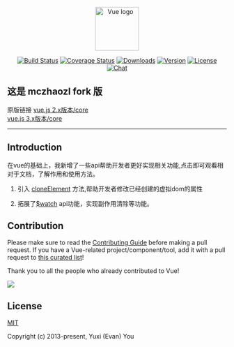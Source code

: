 <p align="center"><a href="https://vuejs.org" target="_blank" rel="noopener noreferrer"><img width="100" src="https://vuejs.org/images/logo.png" alt="Vue logo"></a></p>

<p align="center">
  <a href="https://circleci.com/gh/vuejs/vue/tree/dev"><img src="https://img.shields.io/circleci/project/github/vuejs/vue/dev.svg?sanitize=true" alt="Build Status"></a>
  <a href="https://codecov.io/github/vuejs/vue?branch=dev"><img src="https://img.shields.io/codecov/c/github/vuejs/vue/dev.svg?sanitize=true" alt="Coverage Status"></a>
  <a href="https://npmcharts.com/compare/vue?minimal=true"><img src="https://img.shields.io/npm/dm/vue.svg?sanitize=true" alt="Downloads"></a>
  <a href="https://www.npmjs.com/package/vue"><img src="https://img.shields.io/npm/v/vue.svg?sanitize=true" alt="Version"></a>
  <a href="https://www.npmjs.com/package/vue"><img src="https://img.shields.io/npm/l/vue.svg?sanitize=true" alt="License"></a>
  <a href="https://chat.vuejs.org/"><img src="https://img.shields.io/badge/chat-on%20discord-7289da.svg?sanitize=true" alt="Chat"></a>
</p>

## 这是 mczhaozl fork 版
原版链接
[vue.js 2.x版本/core](https://github.com/vuejs/core)<br />
[vue.js 3.x版本/core](https://github.com/vuejs/core)

---

## Introduction
在vue的基础上，我新增了一些api帮助开发者更好实现相关功能,点击即可观看相对于文档，了解作用和使用方法。
1. 引入 [cloneElement](https://github.com/mczhaozl/vue-mczhaozl-modify/blob/main/src/core/util/cloneElement.ts) 方法,帮助开发者修改已经创建的虚拟dom的属性

2. 拓展了[$watch](https://github.com/mczhaozl/vue-mczhaozl-modify/blob/main/src/core/observer/watcher.ts) api功能，实现副作用清除等功能。



## Contribution

Please make sure to read the [Contributing Guide](https://github.com/vuejs/vue/blob/dev/.github/CONTRIBUTING.md) before making a pull request. If you have a Vue-related project/component/tool, add it with a pull request to [this curated list](https://github.com/vuejs/awesome-vue)!

Thank you to all the people who already contributed to Vue!

<a href="https://github.com/vuejs/vue/graphs/contributors"><img src="https://opencollective.com/vuejs/contributors.svg?width=890" /></a>

## License

[MIT](https://opensource.org/licenses/MIT)

Copyright (c) 2013-present, Yuxi (Evan) You
